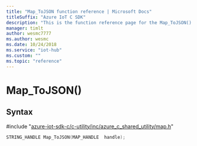 ```yaml
---                             
title: "Map_ToJSON function reference | Microsoft Docs" 
titleSuffix: "Azure IoT C SDK"            
description: "This is the function reference page for the Map_ToJSON() function in the Azure IoT C SDK. This SDK is used with Azure IoT Hub and Azure IoT Hub Device Provisioning Service"            
manager: timlt                 
author: wesmc7777              
ms.author: wesmc               
ms.date: 10/24/2018                    
ms.service: "iot-hub"             
ms.custom: ""                
ms.topic: "reference"        
---                            
```


# Map_ToJSON()

## Syntax

\#include "[azure-iot-sdk-c/c-utility/inc/azure_c_shared_utility/map.h](../map-h.md)"  
```C
STRING_HANDLE Map_ToJSON(MAP_HANDLE  handle);
```


